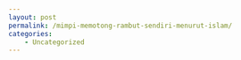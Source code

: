 ```yaml
---
layout: post
permalink: /mimpi-memotong-rambut-sendiri-menurut-islam/
categories:
    - Uncategorized
---
```


